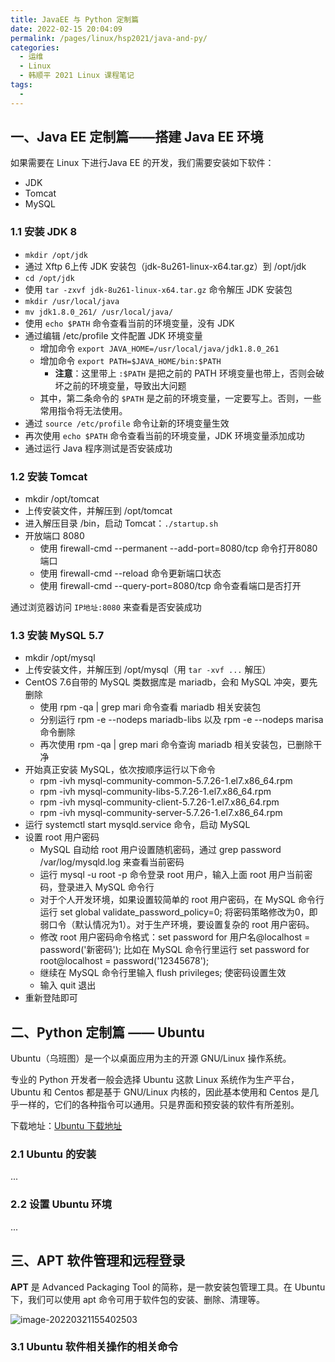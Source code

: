 ```yaml
---
title: JavaEE 与 Python 定制篇
date: 2022-02-15 20:04:09
permalink: /pages/linux/hsp2021/java-and-py/
categories:
  - 运维
  - Linux
  - 韩顺平 2021 Linux 课程笔记
tags:
  - 
---
```


## 一、Java EE 定制篇——搭建 Java EE 环境

如果需要在 Linux 下进行Java EE 的开发，我们需要安装如下软件：

- JDK
- Tomcat
- MySQL

### 1.1 安装 JDK 8

- `mkdir /opt/jdk`
- 通过 Xftp 6上传 JDK 安装包（jdk-8u261-linux-x64.tar.gz）到 /opt/jdk
- `cd /opt/jdk`
- 使用 `tar -zxvf jdk-8u261-linux-x64.tar.gz` 命令解压 JDK 安装包
- `mkdir /usr/local/java`
- `mv jdk1.8.0_261/ /usr/local/java/`
- 使用 `echo $PATH` 命令查看当前的环境变量，没有 JDK
- 通过编辑 /etc/profile 文件配置 JDK 环境变量
  - 增加命令 `export JAVA_HOME=/usr/local/java/jdk1.8.0_261`
  - 增加命令 `export PATH=$JAVA_HOME/bin:$PATH`
    - **注意**：这里带上 `:$PATH` 是把之前的 PATH 环境变量也带上，否则会破坏之前的环境变量，导致出大问题
  - 其中，第二条命令的 `$PATH` 是之前的环境变量，一定要写上。否则，一些常用指令将无法使用。
- 通过 `source /etc/profile` 命令让新的环境变量生效
- 再次使用 `echo $PATH` 命令查看当前的环境变量，JDK 环境变量添加成功
- 通过运行 Java 程序测试是否安装成功

### 1.2 安装 Tomcat

+ mkdir /opt/tomcat
+ 上传安装文件，并解压到 /opt/tomcat
+ 进入解压目录 /bin，启动 Tomcat：`./startup.sh`
+ 开放端口 8080
  + 使用 firewall-cmd --permanent --add-port=8080/tcp 命令打开8080端口
  + 使用 firewall-cmd --reload 命令更新端口状态
  + 使用 firewall-cmd --query-port=8080/tcp 命令查看端口是否打开

通过浏览器访问 `IP地址:8080` 来查看是否安装成功

### 1.3 安装 MySQL 5.7

+ mkdir /opt/mysql
+ 上传安装文件，并解压到 /opt/mysql（用 `tar -xvf ...` 解压）
+ CentOS 7.6自带的 MySQL 类数据库是 mariadb，会和 MySQL 冲突，要先删除
  + 使用 rpm -qa | grep mari 命令查看 mariadb 相关安装包
  + 分别运行 rpm -e --nodeps mariadb-libs 以及 rpm -e --nodeps marisa 命令删除
  + 再次使用 rpm -qa | grep mari 命令查询 mariadb 相关安装包，已删除干净
+ 开始真正安装 MySQL，依次按顺序运行以下命令
  - rpm -ivh mysql-community-common-5.7.26-1.el7.x86_64.rpm
  - rpm -ivh mysql-community-libs-5.7.26-1.el7.x86_64.rpm
  - rpm -ivh mysql-community-client-5.7.26-1.el7.x86_64.rpm
  - rpm -ivh mysql-community-server-5.7.26-1.el7.x86_64.rpm
+ 运行 systemctl start mysqld.service 命令，启动 MySQL
+ 设置 root 用户密码
  + MySQL 自动给 root 用户设置随机密码，通过 grep password /var/log/mysqld.log 来查看当前密码
  + 运行 mysql -u root -p 命令登录 root 用户，输入上面 root 用户当前密码，登录进入 MySQL 命令行
  + 对于个人开发环境，如果设置较简单的 root 用户密码，在 MySQL 命令行运行 set global validate_password_policy=0; 将密码策略修改为0，即弱口令（默认情况为1）。对于生产环境，要设置复杂的 root 用户密码。
  + 修改 root 用户密码命令格式：set password for 用户名@localhost = password('新密码'); 比如在 MySQL 命令行里运行 set password for root@localhost = password('12345678');
  + 继续在 MySQL 命令行里输入 flush privileges; 使密码设置生效
  + 输入 quit 退出
+ 重新登陆即可

## 二、Python 定制篇 —— Ubuntu

Ubuntu（乌班图）是一个以桌面应用为主的开源 GNU/Linux 操作系统。

专业的 Python 开发者一般会选择 Ubuntu 这款 Linux 系统作为生产平台，Ubuntu 和 Centos 都是基于 GNU/Linux 内核的，因此基本使用和 Centos 是几乎一样的，它们的各种指令可以通用。只是界面和预安装的软件有所差别。

下载地址：[Ubuntu 下载地址](http://cn.ubuntu.com/download/)

### 2.1 Ubuntu 的安装

...

### 2.2 设置 Ubuntu 环境

...

## 三、APT 软件管理和远程登录

**APT** 是 Advanced Packaging Tool 的简称，是一款安装包管理工具。在 Ubuntu 下，我们可以使用 apt 命令可用于软件包的安装、删除、清理等。

![image-20220321155402503](https://notebook-img-1304596351.cos.ap-beijing.myqcloud.com/img/image-20220321155402503.png)

### 3.1 Ubuntu 软件相关操作的相关命令

